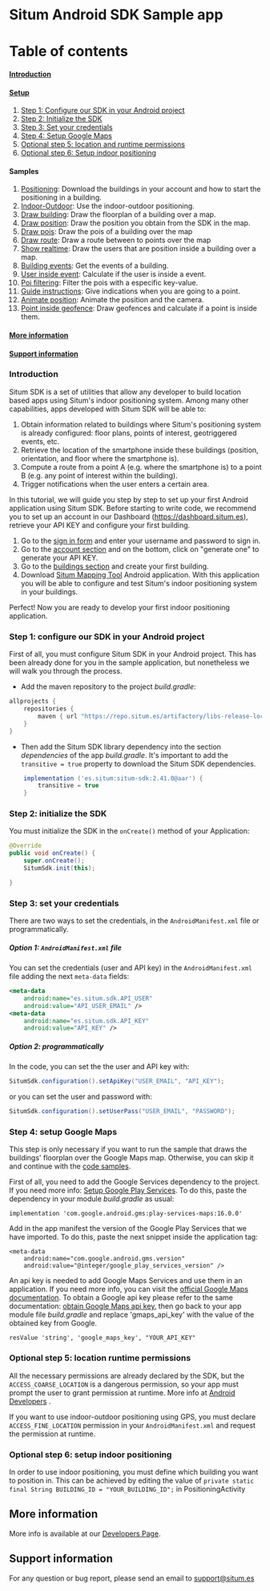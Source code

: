 Situm Android SDK Sample app
=======================
  
# Table of contents
#### [Introduction](#introduction)
#### [Setup](#configureproject)
1. [Step 1: Configure our SDK in your Android project](#configureproject)
2. [Step 2: Initialize the SDK](#init)
3. [Step 3: Set your credentials](#config)
4. [Step 4: Setup Google Maps](#mapsapikey)
5. [Optional step 5: location and runtime permissions](#locationpermissions)
6. [Optional step 6: Setup indoor positioning](#indoorpositioning)

#### Samples

1. [Positioning](https://github.com/situmtech/situm-android-getting-started/blob/master/app/src/main/java/es/situm/gettingstarted/positioning):
Download the buildings in your account and how to start the positioning in a building.
2. [Indoor-Outdoor](https://github.com/situmtech/situm-android-getting-started/tree/master/app/src/main/java/es/situm/gettingstarted/indooroutdoor):
Use the indoor-outdoor positioning.
3. [Draw building](https://github.com/situmtech/situm-android-getting-started/tree/master/app/src/main/java/es/situm/gettingstarted/drawbuilding):
Draw the floorplan of a building over a map.
4. [Draw position](https://github.com/situmtech/situm-android-getting-started/tree/master/app/src/main/java/es/situm/gettingstarted/drawposition):
Draw the position you obtain from the SDK in the map.
5. [Draw pois](https://github.com/situmtech/situm-android-getting-started/tree/master/app/src/main/java/es/situm/gettingstarted/drawpois):
Draw the pois of a building over the map
6. [Draw route](https://github.com/situmtech/situm-android-getting-started/tree/master/app/src/main/java/es/situm/gettingstarted/drawroute):
Draw a route between to points over the map
7. [Show realtime](https://github.com/situmtech/situm-android-getting-started/tree/master/app/src/main/java/es/situm/gettingstarted/realtime):
Draw the users that are position inside a building over a map.
8. [Building events](https://github.com/situmtech/situm-android-getting-started/tree/master/app/src/main/java/es/situm/gettingstarted/buildingevents):
Get the events of a building.
9. [User inside event](https://github.com/situmtech/situm-android-getting-started/tree/master/app/src/main/java/es/situm/gettingstarted/userinsideevent):
Calculate if the user is inside a event.
10. [Poi filtering](https://github.com/situmtech/situm-android-getting-started/tree/master/app/src/main/java/es/situm/gettingstarted/poifiltering):
Filter the pois with a especific key-value.
11. [Guide instructions](https://github.com/situmtech/situm-android-getting-started/tree/master/app/src/main/java/es/situm/gettingstarted/guideinstructions):
Give indications when you are going to a point.
12. [Animate position](https://github.com/situmtech/situm-android-getting-started/tree/master/app/src/main/java/es/situm/gettingstarted/animateposition):
Animate the position and the camera.
13. [Point inside geofence](https://github.com/situmtech/situm-android-getting-started/tree/master/app/src/main/java/es/situm/gettingstarted/pointinsidegeofence):
Draw geofences and calculate if a point is inside them.

#### [More information](#moreinfo)
#### [Support information](#supportinfo)

### Introduction <a name="introduction"></a>

Situm SDK is a set of utilities that allow any developer to build location based apps using Situm's indoor positioning system. 
Among many other capabilities, apps developed with Situm SDK will be able to:

1. Obtain information related to buildings where Situm's positioning system is already configured: 
floor plans, points of interest, geotriggered events, etc.
2. Retrieve the location of the smartphone inside these buildings (position, orientation, and floor 
where the smartphone is).
3. Compute a route from a point A (e.g. where the smartphone is) to a point B (e.g. any point of 
interest within the building).
4. Trigger notifications when the user enters a certain area.

In this tutorial, we will guide you step by step to set up your first Android application using Situm SDK. 
Before starting to write code, we recommend you to set up an account in our Dashboard 
(https://dashboard.situm.es), retrieve your API KEY and configure your first building.

1. Go to the [sign in form](http://dashboard.situm.es/accounts/register) and enter your username 
and password to sign in.
2. Go to the [account section](https://dashboard.situm.es/accounts/profile) and on the bottom, click 
on "generate one" to generate your API KEY.
3. Go to the [buildings section](http://dashboard.situm.es/buildings) and create your first building.
4. Download [Situm Mapping Tool](https://play.google.com/store/apps/details?id=es.situm.maps) 
Android application. With this application you will be able to configure and test Situm's indoor 
positioning system in your buildings.

Perfect! Now you are ready to develop your first indoor positioning application.

### <a name="configureproject"></a> Step 1: configure our SDK in your Android project

First of all, you must configure Situm SDK in your Android project. This has been already done for 
you in the sample application, but nonetheless we will walk you through the process.

* Add the maven repository to the project *build.gradle*:

```groovy
allprojects {
    repositories {
        maven { url "https://repo.situm.es/artifactory/libs-release-local" }
    }
}
```

* Then add the Situm SDK library dependency into the section *dependencies* of the app *build.gradle*.
It's important to add the `transitive = true` property to download the Situm SDK dependencies.

```groovy
    implementation ('es.situm:situm-sdk:2.41.0@aar') {
        transitive = true
    }
```

### <a name="init"></a> Step 2: initialize the SDK

You must initialize the SDK in the `onCreate()` method of your Application:

```java
@Override
public void onCreate() {
    super.onCreate();
    SitumSdk.init(this);

}
```

### <a name="config"></a> Step 3: set your credentials

There are two ways to set the credentials, in the `AndroidManifest.xml` file or programmatically.

##### Option 1: `AndroidManifest.xml` file

You can set the credentials (user and API key) in the `AndroidManifest.xml` file adding the next `meta-data` fields:

```xml
<meta-data
    android:name="es.situm.sdk.API_USER"
    android:value="API_USER_EMAIL" />
<meta-data
    android:name="es.situm.sdk.API_KEY"
    android:value="API_KEY" />
```

##### Option 2: programmatically

In the code, you can set the the user and API key with:

```java
SitumSdk.configuration().setApiKey("USER_EMAIL", "API_KEY");
```

or you can set the user and password with:

```java
SitumSdk.configuration().setUserPass("USER_EMAIL", "PASSWORD");
```




### <a name="mapsapikey"><a/> Step 4: setup Google Maps 
This step is only necessary if you want to run the sample that draws the buildings' floorplan over the 
Google Maps map. Otherwise, you can skip it and continue with the [code samples](#samples).

First of all, you need to add the Google Services dependency to the project. If you need more info: 
[Setup Google Play Services](https://developers.google.com/android/guides/setup). To do this, paste the dependency in 
your module *build.gradle* as usual:
```
implementation 'com.google.android.gms:play-services-maps:16.0.0'
```
Add in the app manifest the version of the Google Play Services that we have imported. To do this, paste
the next snippet inside the application tag:
```
<meta-data
    android:name="com.google.android.gms.version"
    android:value="@integer/google_play_services_version" />
```

An api key is needed to add Google Maps Services and use them in an application. If you need more info,
you can visit the [official Google Maps documentation](https://developers.google.com/maps/documentation/android-api/intro). 
To obtain a Google api key please refer to the same documentation: 
[obtain Google Maps api key](https://developers.google.com/maps/documentation/android-api/signup), 
then go back to your app module file *build.gradle* and replace 'gmaps_api_key' with the value of the 
obtained key from Google.
```
resValue 'string', 'google_maps_key', "YOUR_API_KEY"
```





### <a name="locationpermissions"><a/> Optional step 5: location runtime permissions
	
All the necessary permissions are already declared by the SDK, but the `ACCESS_COARSE_LOCATION` is a dangerous permission, so your app must prompt the user to grant permission at runtime. More info at [Android Developers](https://developer.android.com/training/permissions/requesting.html) .

If you want to use indoor-outdoor positioning using GPS, you must declare `ACCESS_FINE_LOCATION` permission in your `AndroidManifest.xml` and request the permission at runtime. 



### <a name="indoorpositioning"></a> Optional step 6: setup indoor positioning
In order to use indoor positioning, you must define which building you want to position in. This can be achieved by editing the value of `private static final String BUILDING_ID = "YOUR_BUILDING_ID";` in PositioningActivity

## <a name="moreinfo"></a> More information

More info is available at our [Developers Page](https://des.situm.es/developers/pages/android/).

## <a name="supportinfo"></a> Support information

For any question or bug report, please send an email to [support@situm.es](mailto:support@situm.es)
